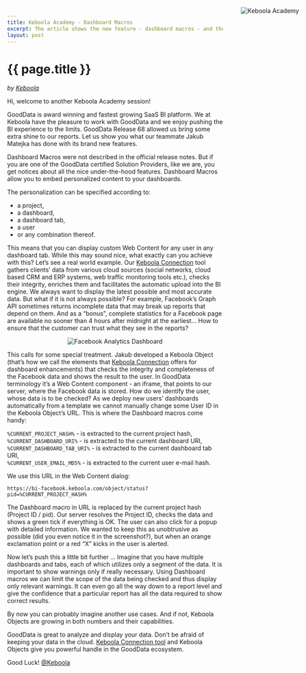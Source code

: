 ```yaml
---
title: Keboola Academy - Dashboard Macros
excerpt: The article shows the new feature - dashboard macros - and the way how Keboola used it.
layout: post
---
```


# {{ page.title }}

_by [Keboola](http://www.keboola.com)_

Hi, welcome to another Keboola Academy session!

GoodData is award winning and fastest growing SaaS BI platform. We at Keboola have the pleasure to work with GoodData and we enjoy pushing the BI experience to the limits. GoodData Release 68 allowed us bring some extra shine to our reports. Let us show you what our teammate Jakub Matejka has done with its brand new features.

Dashboard Macros were not described in the official release notes. But if you are one of the GoodData certified Solution Providers, like we are, you get notices about all the nice under-the-hood features. Dashboard Macros allow you to embed personalized content to your dashboards.

The personalization can be specified according to:

- a project,  
- a dashboard,  
- a dashboard tab,  
- a user  
- or any combination thereof.  

This means that you can display custom Web Content for any user in any dashboard tab. While this may sound nice, what exactly can you achieve with this? Let’s see a real world example. Our [Keboola Connection](http://www.keboola.com/connection) tool gathers clients’ data from various cloud sources (social networks, cloud based CRM and ERP systems, web traffic monitoring tools etc.), checks their integrity, enriches them and facilitates the automatic upload into the BI engine. We always want to display the latest possible and most accurate data. But what if it is not always possible?  For example, Facebook’s Graph API sometimes returns incomplete data that may break up reports that depend on them. And as a “bonus”, complete statistics for a Facebook page are available no sooner than 4 hours after midnight at the earliest... How to ensure that the customer can trust what they see in the reports?

<p>
<center>
<img src="{{ site.root }}/images/posts/keboola-dash-macros.png" alt="Facebook Analytics Dashboard">
</center>
</p>

This calls for some special treatment. Jakub developed a Keboola Object (that’s how we call the elements that [Keboola Connection](http://www.keboola.com/connection) offers for dashboard enhancements) that checks the integrity and completeness of the Facebook data and shows the result to the user. In GoodData terminology it’s a Web Content component - an iframe, that points to our server, where the Facebook data is stored. How do we identify the user, whose data is to be checked? As we deploy new users’ dashboards automatically from a template we cannot manually change some User ID in the Keboola Object’s URL. This is where the Dashboard macros come handy:

`%CURRENT_PROJECT_HASH%` - is extracted to the current project hash,  
`%CURRENT_DASHBOARD_URI%` - is extracted to the current dashboard URI,  
`%CURRENT_DASHBOARD_TAB_URI%` - is extracted to the current dashboard tab URI,  
`%CURRENT_USER_EMAIL_MD5%` - is extracted to the current user e-mail hash.  

We use this URL in the Web Content dialog:

`https://bi-facebook.keboola.com/object/status?pid=%CURRENT_PROJECT_HASH%`

The Dashboard macro in URL is replaced by the current project hash (Project ID / pid). Our server resolves the Project ID, checks the data and shows a green tick if everything is OK. The user can also click for a popup with detailed information. We wanted to keep this as unobtrusive as possible (did you even notice it in the screenshot?), but when an orange exclamation point or a red “X” kicks in the user is alerted.

Now let’s push this a little bit further … Imagine that you have multiple dashboards and tabs, each of which utilizes only a segment of the data. It is important to show warnings only if really necessary.  Using Dashboard macros we can limit the scope of the data being checked and thus display only relevant warnings. It can even go all the way down to a report level and give the confidence that a particular report has all the data required to show correct results.

By now you can probably imagine another use cases. And if not, Keboola Objects are growing in both numbers and their capabilities.

GoodData is great to analyze and display your data. Don’t be afraid of keeping your data in the cloud. [Keboola Connection tool](http://www.keboola.com/connection) and Keboola Objects give you powerful handle in the GoodData ecosystem. 

Good Luck!
[@Keboola](http://www.keboola.com)  
<p>
<img src="{{ site.root }}/images/posts/KB_keboolaAcademy.png" alt="Keboola Academy" style="border: none; position: absolute; top: 50px; right: 50px;">
</p>